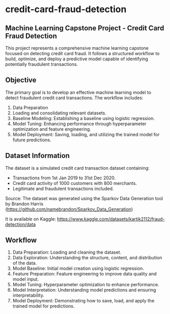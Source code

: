 # credit-card-fraud-detection

## Machine Learning Capstone Project - Credit Card Fraud Detection
This project represents a comprehensive machine learning capstone focused on detecting credit card fraud. It follows a structured workflow to build, optimize, and deploy a predictive model capable of identifying potentially fraudulent transactions.

## Objective
The primary goal is to develop an effective machine learning model to detect fraudulent credit card transactions. The workflow includes:
1. Data Preparation
2. Loading and consolidating relevant datasets.
3. Baseline Modeling: Establishing a baseline using logistic regression.
4. Model Tuning: Enhancing performance through hyperparameter optimization and feature engineering.
5. Model Deployment: Saving, loading, and utilizing the trained model for future predictions.

## Dataset Information
The dataset is a simulated credit card transaction dataset containing:

- Transactions from 1st Jan 2019 to 31st Dec 2020.
- Credit card activity of 1000 customers with 800 merchants.
- Legitimate and fraudulent transactions included.

Source:
The dataset was generated using the Sparkov Data Generation tool by Brandon Harris (https://github.com/namebrandon/Sparkov_Data_Generation)

It is available on Kaggle: https://www.kaggle.com/datasets/kartik2112/fraud-detection/data

## Workflow
1. Data Preparation: Loading and cleaning the dataset.
2. Data Exploration: Understanding the structure, content, and distribution of the data.
3. Model Baseline: Initial model creation using logistic regression.
4. Feature Preparation: Feature engineering to improve data quality and model input.
5. Model Tuning: Hyperparameter optimization to enhance performance.
6. Model Interpretation: Understanding model predictions and ensuring interpretability.
7. Model Deployment: Demonstrating how to save, load, and apply the trained model for predictions.

